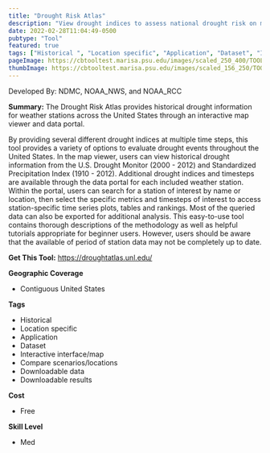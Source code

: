 ```yaml
---
title: "Drought Risk Atlas"
description: "View drought indices to assess national drought risk on map or for specific weather stations of United States"
date: 2022-02-28T11:04:49-0500
pubtype: "Tool"
featured: true
tags: ["Historical ", "Location specific", "Application", "Dataset", "Interactive interface/map", "Compare scenarios/locations", "Downloadable data", "Downloadable results"]
pageImage: https://cbtooltest.marisa.psu.edu/images/scaled_250_400/TOOLID_30.0_ScreenCapture-1.png
thumbImage: https://cbtooltest.marisa.psu.edu/images/scaled_156_250/TOOLID_30.0_ScreenCapture-1.png
---
```

Developed By: NDMC, NOAA_NWS, and NOAA_RCC

**Summary:** The Drought Risk Atlas provides historical drought information for weather stations across the United States through an interactive map viewer and data portal.

By providing several different drought indices at multiple time steps, this tool provides a variety of options to evaluate drought events throughout the United States. In the map viewer, users can view historical drought information from the U.S. Drought Monitor (2000 - 2012) and Standardized Precipitation Index (1910 - 2012). Additional drought indices and timesteps are available through the data portal for each included weather station. Within the portal, users can search for a station of interest by name or location, then select the specific metrics and timesteps of interest to access station-specific time series plots, tables and rankings. Most of the queried data can also be exported for additional analysis. This easy-to-use tool contains thorough descriptions of the methodology as well as helpful tutorials appropriate for beginner users. However, users should be aware that the available of period of station data may not be completely up to date. 

__**Get This Tool:**__ https://droughtatlas.unl.edu/

__**Geographic Coverage**__
- Contiguous United States

__**Tags**__
-  Historical 
-  Location specific
-  Application
-  Dataset
-  Interactive interface/map
-  Compare scenarios/locations
-  Downloadable data
-  Downloadable results

__**Cost**__
- Free

__**Skill Level**__
- Med
